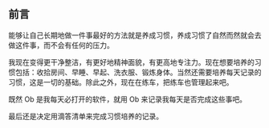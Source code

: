## 前言

能够让自己长期地做一件事最好的方法就是养成习惯，养成习惯了自然而然就会去做这件事，而不会有任何的压力。

我现在变得更干净整洁，有更好地精神面貌，有更高地专注力。现在想要培养的习惯包括：收拾房间、早睡、早起、洗衣服、锻炼身体。当然还需要培养每天记录的习惯，这是一切的基础。除此之外，现在在练车，把练车也管理起来吧。

既然 Ob 是我每天必打开的软件，就用 Ob 来记录我每天是否完成这些事吧。

最后还是决定用滴答清单来完成习惯培养的记录。
